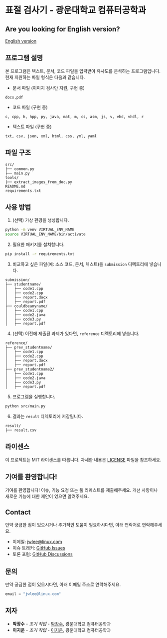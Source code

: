 # 표절 검사기 - 광운대학교 컴퓨터공학과

## Are you looking for English version?
[English version](README.md)

## 프로그램 설명
본 프로그램은 텍스트, 문서, 코드 파일을 입력받아 유사도를 분석하는 프로그램입니다.
현재 지원하는 파일 형식은 다음과 같습니다.

- 문서 파일 (이미지 검사만 지원, 구현 중)
```text
docx,pdf
```
- 코드 파일 (구현 중)
```text
c, cpp, h, hpp, py, java, mat, m, cs, asm, js, v, vhd, vhdl, r
```
- 텍스트 파일 (구현 중)
```text
txt, csv, json, xml, html, css, yml, yaml
```

## 파일 구조
```text
src/
├── common.py
├── main.py
tools/
├── extract_images_from_doc.py
README.md
requirements.txt
```

## 사용 방법
1. (선택) 가상 환경을 생성합니다.
```bash
python -m venv VIRTUAL_ENV_NAME
source VIRTUAL_ENV_NAME/bin/activate
```

2. 필요한 패키지를 설치합니다.
```bash
pip install -r requirements.txt
```

3. 비교하고 싶은 파일(예: 소스 코드, 문서, 텍스트)을 `submission` 디렉토리에 넣습니다.
```text
submission/
├── studentname/
│   ├── code1.cpp
│   ├── code2.cpp
│   ├── report.docx
│   ├── report.pdf
├── couldbeanyname/
│   ├── code1.cpp
│   ├── code2.java
│   ├── code3.py
│   ├── report.pdf
```

4. (선택) 이전에 제출된 과제가 있다면, `reference` 디렉토리에 넣습니다.
```text
reference/
├── prev_studentname/
│   ├── code1.cpp
│   ├── code2.cpp
│   ├── report.docx
│   ├── report.pdf
├── prev_studentname2/
│   ├── code1.cpp
│   ├── code2.java
│   ├── code3.py
│   ├── report.pdf
```

5. 프로그램을 실행합니다.
```bash
python src/main.py
```

6. 결과는 `result` 디렉토리에 저장됩니다.
```text
result/
├── result.csv
```

## 라이센스
이 프로젝트는 MIT 라이센스를 따릅니다. 자세한 내용은 [LICENSE](LICENSE) 파일을 참조하세요.

## 기여를 환영합니다!
기여를 환영합니다! 이슈, 기능 요청 또는 풀 리퀘스트를 제출해주세요. 개선 사항이나 새로운 기능에 대한 제안이 있으면 알려주세요.

## Contact
만약 궁금한 점이 있으시거나 추가적인 도움이 필요하시다면, 아래 연락처로 연락해주세요.
- 이메일: [jwlee@linux.com](mailto:jwlee@linux.com)
- 이슈 트래커: [GitHub Issues](https://github.com/metr0jw/Plagiarism-finder/issues)
- 토론 포럼: [GitHub Discussions](https://github.com/metr0jw/Plagiarism-finder/discussions)

## 문의
만약 궁금한 점이 있으시다면, 아래 이메일 주소로 연락해주세요.
```python
email = "jwlee@linux.com"
```

## 저자
- **박장수** - *초기 작업* - [박장수](https://github.com/jangsoopark), 광운대학교 컴퓨터공학과
- **이지운** - *초기 작업* - [이지운](https://github.com/metr0jw), 광운대학교 컴퓨터공학과
